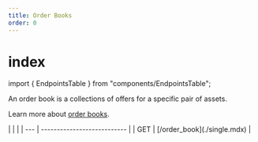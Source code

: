 ```yaml
---
title: Order Books
order: 0
---
```


# index

import { EndpointsTable } from "components/EndpointsTable";

An order book is a collections of offers for a specific pair of assets.

Learn more about [order books](../../../docs/glossary/decentralized-exchange.md).

 \| \| \| \| --- \| --------------------------- \| \| GET \| \[/order\_book\]\(./single.mdx\) \|

